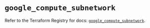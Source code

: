 # `google_compute_subnetwork`

Refer to the Terraform Registry for docs: [`google_compute_subnetwork`](https://registry.terraform.io/providers/hashicorp/google-beta/6.43.0/docs/resources/google_compute_subnetwork).
